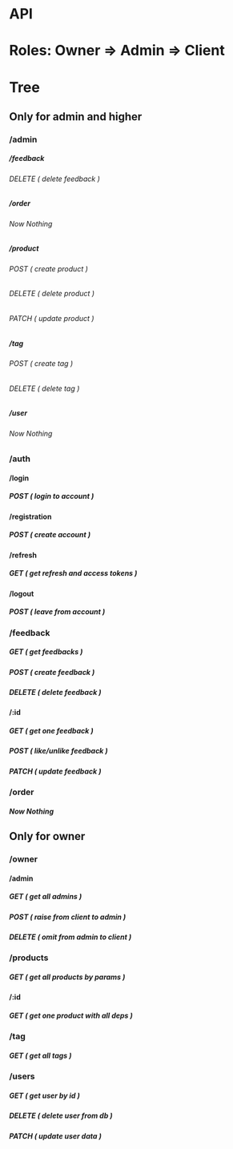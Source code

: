 # API

# Roles: Owner => Admin => Client

# Tree 


## Only for admin and higher 
### /admin
##### /feedback
###### DELETE  ( *delete feedback* )

##### /order
###### Now Nothing

##### /product
###### POST ( *create product* )
###### DELETE ( *delete product* )
###### PATCH ( *update product* )

##### /tag
###### POST ( *create tag* )
###### DELETE ( *delete tag* )

##### /user
###### Now Nothing


### /auth
#### /login
##### POST ( *login to account* )

#### /registration
##### POST ( *create account* )

#### /refresh
##### GET ( *get refresh and access tokens* )

#### /logout
##### POST ( *leave from account* )


### /feedback
##### GET ( *get feedbacks* )
##### POST ( *create feedback* )
##### DELETE ( *delete feedback* )

#### /:id
##### GET ( *get one feedback* )
##### POST ( *like/unlike feedback* )
##### PATCH ( *update feedback* )


### /order
##### Now Nothing


## Only for owner
### /owner
#### /admin
##### GET ( *get all admins* )
##### POST ( *raise from client to admin* )
##### DELETE ( *omit from admin to client* )


### /products
##### GET ( *get all products by params* )

#### /:id
##### GET ( *get one product with all deps* )


### /tag
##### GET ( *get all tags* )


### /users
##### GET ( *get user by id* )
##### DELETE ( *delete user from db* )
##### PATCH ( *update user data* )
